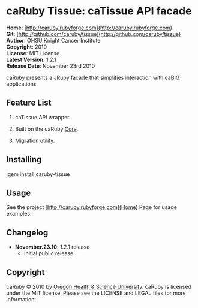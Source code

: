 caRuby Tissue: caTissue API facade
===================================

**Home**:         [http://caruby.rubyforge.com](http://caruby.rubyforge.com)    
**Git**:          [http://github.com/caruby/tissue](http://github.com/caruby/tissue)    
**Author**:       OHSU Knight Cancer Institute    
**Copyright**:    2010    
**License**:      MIT License    
**Latest Version**: 1.2.1    
**Release Date**: November 23rd 2010    

caRuby presents a JRuby facade that simplifies interaction with caBIG applications.

Feature List
------------

1. caTissue API wrapper.

2. Built on the caRuby [Core](/caruby/core).

3. Migration utility.

Installing
----------

jgem install caruby-tissue

Usage
-----

See the project [http://caruby.rubyforge.com](Home) Page for usage examples. 

Changelog
---------

- **November.23.10**: 1.2.1 release
    - Initial public release

Copyright
---------

caRuby &copy; 2010 by [Oregon Health & Science University](mailto:loneyf@ohsu.edu).
caRuby is licensed under the MIT license. Please see the LICENSE and LEGAL
files for more information.
